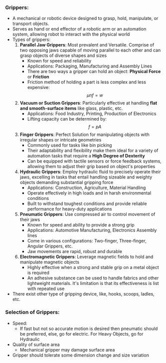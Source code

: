 ### Grippers:
- A mechanical or robotic device designed to grasp, hold, manipulate, or transport objects.
- Serves as hand or end effector of a robotic arm or an automation system, allowing robot to interact with the physical world
- Types of grippers:
	1. **Parallel Jaw Grippers**: Most prevalent and Versatile. Comprise of two opposing jaws capable of moving parallel to each other and can grasp objects of diverse shapes and sizes
		- Known for speed and reliability
		- Applications: Packaging, Manufacturing and Assembly Lines
		- There are two ways a gripper can hold an object: **Physical Force** or **Friction**
		- Friction method of holding a part is less complex and less expensive:$$\mu n f = w$$
	2. **Vacuum or Suction Grippers**: Particularly effective at handling **flat and smooth-surface items** like glass, plastic, etc.
		- Applications: Food Industry, Printing, Production of Electronics
		- Lifting capacity can be determined by:$$f=pA$$
	3. **Finger Grippers**: Perfect Solution for manipulating objects with irregular shapes or intricate geometries
		- Commonly used for tasks like bin picking
		- Their adaptability and flexibility make them ideal for a variety of automation tasks that require a **High Degree of Dexterity**
		- Can be equipped with tactile sensors or force feedback systems, allowing them to adjust their grip based on object's properties
	4. **Hydraulic Grippers**: Employ hydraulic fluid to precisely operate their jaws, excelling in tasks that entail handling sizeable and weighty objects demanding substantial gripping force
		- Applications: Construction, Agriculture, Material Handling
		- Operate effectively in high loads and in harsh environmental conditions
		- Built to withstand toughest conditions and provide reliable performance for heavy-duty applications
	5. **Pneumatic Grippers**: Use compressed air to control movement of their jaws
		- Known for speed and ability to provide a strong grip
		- Applications: Automotive Manufacturing, Electronics Assembly lines
		- Come in various configurations: Two-finger, Three-finger, Angular Grippers, etc.
		- Jaw movements are rapid, robust and durable
	6. **Electromagnetic Grippers**: Leverage magnetic fields to hold and manipulate magnetic objects
		- Highly effective when a strong and stable grip on a metal object is required
		- An adhesive substance can be used to handle fabrics and other lightweight materials. It's limitation is that its effectiveness is list with repeated use
- There exist other type of gripping device, like, hooks, scoops, ladles, etc.

### Selection of Grippers:
- Speed:
	- If fast but not so accurate motion is desired then pneumatic should be preferred, else, go for electric. For Heavy Objects, go for Hydraulic
- Quality of surface area
	- Mechanical gripper may damage surface area
- Gripper should tolerate some dimension change and size variation

